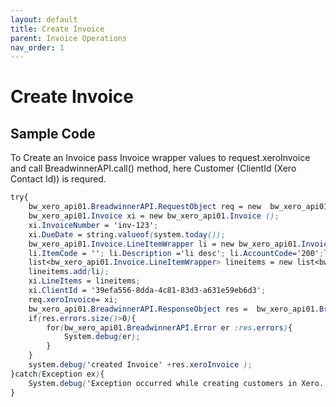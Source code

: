 ```yaml
---
layout: default
title: Create Invoice
parent: Invoice Operations
nav_order: 1
---
```


# Create Invoice

## Sample Code

To Create an Invoice pass Invoice wrapper values to request.xeroInvoice and call BreadwinnerAPI.call() method, here Customer (ClientId (Xero Contact Id)) is requred. 

```scss
try{
	bw_xero_api01.BreadwinnerAPI.RequestObject req = new  bw_xero_api01.BreadwinnerAPI.RequestObject();	
	bw_xero_api01.Invoice xi = new bw_xero_api01.Invoice ();
	xi.InvoiceNumber = 'inv-123';
	xi.DueDate = string.valueof(system.today());
	bw_xero_api01.Invoice.LineItemWrapper li = new bw_xero_api01.Invoice.LineItemWrapper();
	li.ItemCode = ''; li.Description ='li desc'; li.AccountCode='200';li.UnitAmount=300;li.Quantity=3;
	list<bw_xero_api01.Invoice.LineItemWrapper> lineitems = new list<bw_xero_api01.Invoice.LineItemWrapper>();
	lineitems.add(li);
	xi.LineItems = lineitems;
	xi.ClientId = '39efa556-8dda-4c81-83d3-a631e59eb6d3';
	req.xeroInvoice= xi;
	bw_xero_api01.BreadwinnerAPI.ResponseObject res =  bw_xero_api01.BreadwinnerAPI.call('createInvoice', req);
	if(res.errors.size()>0){
		for(bw_xero_api01.BreadwinnerAPI.Error er :res.errors){
			System.debug(er); 
		}
	}
	system.debug('created Invoice' +res.xeroInvoice );
}catch(Exception ex){
	System.debug('Exception occurred while creating customers in Xero.'+ex.getStackTraceString());
}
```